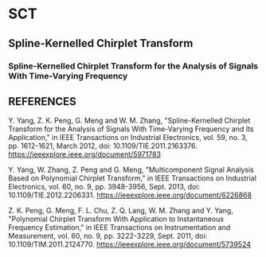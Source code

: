 # SCT
## Spline-Kernelled Chirplet Transform
### Spline-Kernelled Chirplet Transform for the Analysis of Signals With Time-Varying Frequency

## REFERENCES
Y. Yang, Z. K. Peng, G. Meng and W. M. Zhang, "Spline-Kernelled Chirplet Transform for the Analysis of Signals With Time-Varying Frequency and Its Application," in IEEE Transactions on Industrial Electronics,
vol. 59, no. 3, pp. 1612-1621, March 2012, doi: 10.1109/TIE.2011.2163376.
https://ieeexplore.ieee.org/document/5971783

Y. Yang, W. Zhang, Z. Peng and G. Meng, "Multicomponent Signal Analysis Based on Polynomial Chirplet Transform," in IEEE Transactions on Industrial Electronics, vol. 60, no. 9, pp. 3948-3956, Sept. 2013, doi: 10.1109/TIE.2012.2206331.
https://ieeexplore.ieee.org/document/6226868



Z. K. Peng, G. Meng, F. L. Chu, Z. Q. Lang, W. M. Zhang and Y. Yang, "Polynomial Chirplet Transform With Application to Instantaneous Frequency Estimation," in IEEE Transactions on Instrumentation and Measurement, vol. 60, no. 9, pp. 3222-3229, Sept. 2011, doi: 10.1109/TIM.2011.2124770.
https://ieeexplore.ieee.org/document/5739524
